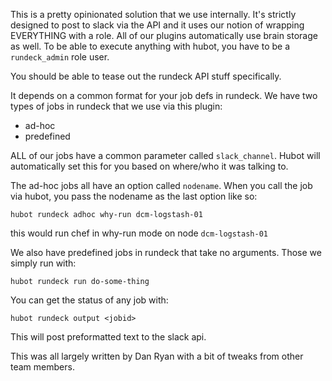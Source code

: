 This is a pretty opinionated solution that we use internally. It's strictly designed to post to slack via the API and it uses our notion of wrapping EVERYTHING with a role. All of our plugins automatically use brain storage as well. To be able to execute anything with hubot, you have to be a `rundeck_admin` role user.

You should be able to tease out the rundeck API stuff specifically.

It depends on a common format for your job defs in rundeck. We have two types of jobs in rundeck that we use via this plugin:

- ad-hoc
- predefined

ALL of our jobs have a common parameter called `slack_channel`. Hubot will automatically set this for you based on where/who it was talking to.

The ad-hoc jobs all have an option called `nodename`. When you call the job via hubot, you pass the nodename as the last option like so:

`hubot rundeck adhoc why-run dcm-logstash-01`

this would run chef in why-run mode on node `dcm-logstash-01`

We also have predefined jobs in rundeck that take no arguments. Those we simply run with:

`hubot rundeck run do-some-thing`

You can get the status of any job with:

`hubot rundeck output <jobid>`

This will post preformatted text to the slack api.

This was all largely written by Dan Ryan with a bit of tweaks from other team members.